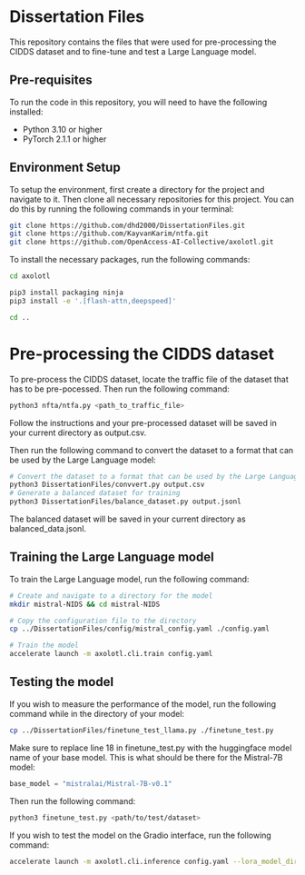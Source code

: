 # Dissertation Files
This repository contains the files that were used for pre-processing the CIDDS dataset and to fine-tune and test a Large Language model. 

## Pre-requisites
To run the code in this repository, you will need to have the following installed:
- Python 3.10 or higher
- PyTorch 2.1.1 or higher

## Environment Setup
To setup the environment, first create a directory for the project and navigate to it. Then clone all necessary repositories for this project. You can do this by running the following commands in your terminal:
```bash
git clone https://github.com/dhd2000/DissertationFiles.git
git clone https://github.com/KayvanKarim/ntfa.git
git clone https://github.com/OpenAccess-AI-Collective/axolotl.git
```

To install the necessary packages, run the following commands:
```bash
cd axolotl

pip3 install packaging ninja
pip3 install -e '.[flash-attn,deepspeed]'

cd ..
```

# Pre-processing the CIDDS dataset
To pre-process the CIDDS dataset, locate the traffic file of the dataset that has to be pre-pocessed. Then run the following command:
```bash
python3 nfta/ntfa.py <path_to_traffic_file> 
```

Follow the instructions and your pre-processed dataset will be saved in your current directory as output.csv.

Then run the following command to convert the dataset to a format that can be used by the Large Language model:
```bash
# Convert the dataset to a format that can be used by the Large Language model
python3 DissertationFiles/convvert.py output.csv
# Generate a balanced dataset for training
python3 DissertationFiles/balance_dataset.py output.jsonl
```

The balanced dataset will be saved in your current directory as balanced_data.jsonl.

## Training the Large Language model
To train the Large Language model, run the following command:
```bash
# Create and navigate to a directory for the model
mkdir mistral-NIDS && cd mistral-NIDS

# Copy the configuration file to the directory
cp ../DissertationFiles/config/mistral_config.yaml ./config.yaml

# Train the model
accelerate launch -m axolotl.cli.train config.yaml
```


## Testing the model
If you wish to measure the performance of the model, run the following command while in the directory of your model:
```bash
cp ../DissertationFiles/finetune_test_llama.py ./finetune_test.py
```

Make sure to replace line 18 in finetune_test.py with the huggingface model name of your base model. This is what should be there for the Mistral-7B model:
```python
base_model = "mistralai/Mistral-7B-v0.1"
```

Then run the following command:
```bash
python3 finetune_test.py <path/to/test/dataset> 
```

If you wish to test the model on the Gradio interface, run the following command:
```bash
accelerate launch -m axolotl.cli.inference config.yaml --lora_model_dir="./qlora-out" --gradio
```

